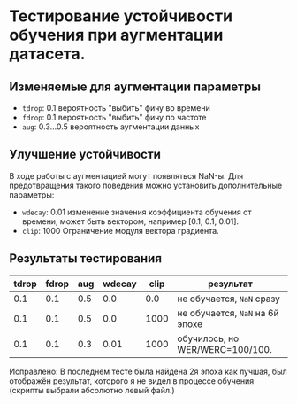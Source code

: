 # Тестирование устойчивости обучения при аугментации датасета.

## Изменяемые для аугментации параметры
- `tdrop`: 0.1
вероятность "выбить" фичу во времени
- `fdrop`: 0.1
вероятность "выбить" фичу по частоте
- `aug`: 0.3...0.5
вероятность аугментации данных


## Улучшение устойчивости
В ходе работы с аугментацией могут появляться NaN-ы.
Для предотвращения такого поведения можно установить
дополнительные параметры:
- `wdecay`: 0.01
изменение значения коэффициента обучения от времени,
может быть вектором, например [0.1, 0.1, 0.01].
- `clip`: 1000
Ограничение модуля вектора градиента.


## Результаты тестирования
|tdrop|fdrop|aug|wdecay|clip|результат|
|---|---|---|---|---|---|
|0.1|0.1|0.5|0.0|0.0|не обучается, `NaN` сразу
|0.1|0.1|0.5|0.0|1000|не обучается, `NaN` на 6й эпохе
|0.1|0.1|0.3|0.01|1000|обучилось, но WER/WERC=100/100.
Исправлено:
В последнем тесте была найдена 2я эпоха как лучшая, был отображён результат, которого
я не видел в процессе обучения (скрипты выбрали абсолютно левый файл.)
